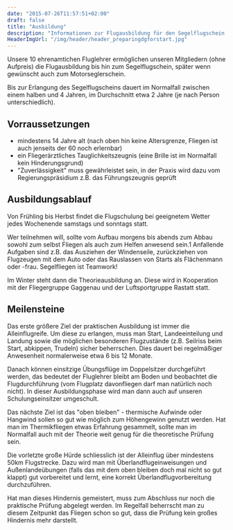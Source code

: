 ```yaml
---
date: "2015-07-26T11:57:51+02:00"
draft: false
title: "Ausbildung"
description: "Informationen zur Flugausbildung für den Segelflugschein beim Aero-Club Baden-Baden e.V."
HeaderImgUrl: "/img/header/header_preparingdgforstart.jpg"
---
```

Unsere 10 ehrenamtichen Fluglehrer ermöglichen unseren Mitgliedern (ohne Aufpreis) die Flugausbildung bis hin zum Segelflugschein, später wenn gewünscht auch zum Motorseglerschein.

Bis zur Erlangung des Segelflugscheins dauert im Normalfall zwischen einem halben und 4 Jahren, im Durchschnitt etwa 2 Jahre (je nach Person unterschiedlich).

Vorraussetzungen
----------------
 * mindestens 14 Jahre alt (nach oben hin keine Altersgrenze, Fliegen ist auch jenseits der 60 noch erlernbar)
 * ein Fliegerärztliches Tauglichkeitszeugnis (eine Brille ist im Normalfall kein Hinderungsgrund)
 * "Zuverlässigkeit" muss gewährleistet sein, in der Praxis wird dazu vom Regierungspräsidium z.B. das Führungszeugnis geprüft

Ausbildungsablauf
-----------------
Von Frühling bis Herbst findet die Flugschulung bei geeignetem Wetter jedes Wochenende samstags und sonntags statt.

Wer teilnehmen will, sollte vom Aufbau morgens bis abends zum Abbau sowohl zum selbst Fliegen als auch zum Helfen anwesend sein.1 Anfallende Aufgaben sind z.B. das Ausziehen der Windenseile, zurückziehen von Flugzeugen mit dem Auto oder das Rauslassen von Starts als Flächenmann oder -frau. Segelfliegen ist Teamwork!

Im Winter steht dann die Theorieausbildung an. Diese wird in Kooperation mit der Fliegergruppe Gaggenau und der Luftsportgruppe Rastatt statt.

Meilensteine
---------------------
Das erste größere Ziel der praktischen Ausbildung ist immer die Alleinflugreife. Um diese zu erlangen, muss man Start, Landeeinteilung und Landung sowie die möglichen besonderen Flugzustände (z.B. Seilriss beim Start, abkippen, Trudeln) sicher beherrschen. Dies dauert bei regelmäßiger Anwesenheit normalerweise etwa 6 bis 12 Monate.

Danach können einsitzige Übungsflüge im Doppelsitzer durchgeführt werden, das bedeutet der Fluglehrer bleibt am Boden und beobachtet die Flugdurchführung (vom Flugplatz davonfliegen darf man natürlich noch nicht). In dieser Ausbildungsphase wird man dann auch auf unseren Schulungseinsitzer umgeschult.

Das nächste Ziel ist das "oben bleiben" - thermische Aufwinde oder Hangwind sollen so gut wie möglich zum Höhengewinn genutzt werden. Hat man im Thermikfliegen etwas Erfahrung gesammelt, sollte man im Normalfall auch mit der Theorie weit genug für die theoretische Prüfung sein.

Die vorletzte große Hürde schliesslich ist der Alleinflug über mindestens 50km Flugstrecke. Dazu wird man mit Überlandflugeinweisungen und Außenlandeübungen (falls das mit dem oben bleiben doch mal nicht so gut klappt) gut vorbereitet und lernt, eine korrekt Überlandflugvorbereitung durchzuführen.

Hat man dieses Hindernis gemeistert, muss zum Abschluss nur noch die praktische Prüfung abgelegt werden. Im Regelfall beherrscht man zu diesem Zeitpunkt das Fliegen schon so gut, dass die Prüfung kein großes Hindernis mehr darstellt.
